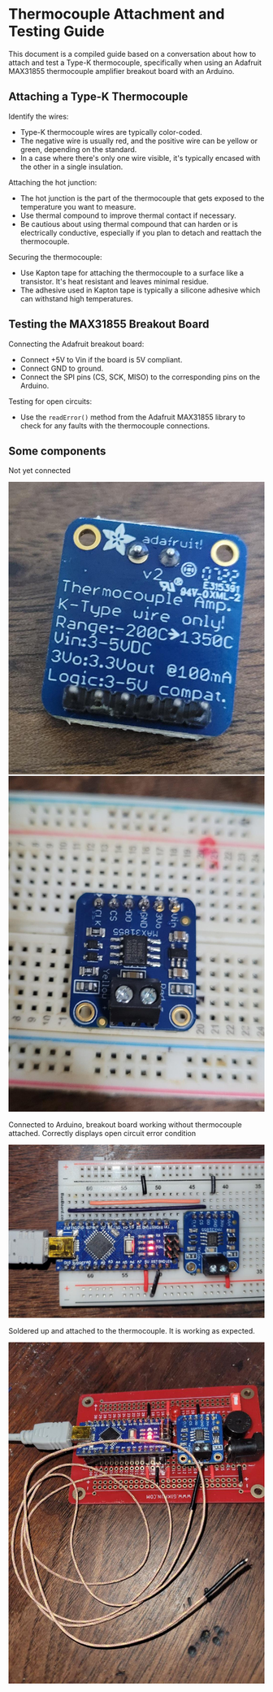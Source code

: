 # Thermocouple Attachment and Testing Guide

This document is a compiled guide based on a conversation about how to attach and test a Type-K thermocouple, specifically when using an Adafruit MAX31855 thermocouple amplifier breakout board with an Arduino.

## Attaching a Type-K Thermocouple

Identify the wires:
- Type-K thermocouple wires are typically color-coded.
- The negative wire is usually red, and the positive wire can be yellow or green, depending on the standard.
- In a case where there's only one wire visible, it's typically encased with the other in a single insulation.

Attaching the hot junction:
- The hot junction is the part of the thermocouple that gets exposed to the temperature you want to measure.
- Use thermal compound to improve thermal contact if necessary.
- Be cautious about using thermal compound that can harden or is electrically conductive, especially if you plan to detach and reattach the thermocouple.

Securing the thermocouple:
- Use Kapton tape for attaching the thermocouple to a surface like a transistor. It's heat resistant and leaves minimal residue.
- The adhesive used in Kapton tape is typically a silicone adhesive which can withstand high temperatures.

## Testing the MAX31855 Breakout Board

Connecting the Adafruit breakout board:
- Connect +5V to Vin if the board is 5V compliant.
- Connect GND to ground.
- Connect the SPI pins (CS, SCK, MISO) to the corresponding pins on the Arduino.

Testing for open circuits:
- Use the `readError()` method from the Adafruit MAX31855 library to check for any faults with the thermocouple connections.

## Some components

Not yet connected

![Breakout board 1](thermo1.jpg)
![Breakout board 2](thermo2.jpg)

Connected to Arduino, breakout board working without thermocouple attached. Correctly displays open circuit error condition


![incomplete 1](open-circuit-test-working.jpg)

Soldered up and attached to the thermocouple. It is working as expected.

![prototype](thermo3.jpg)
